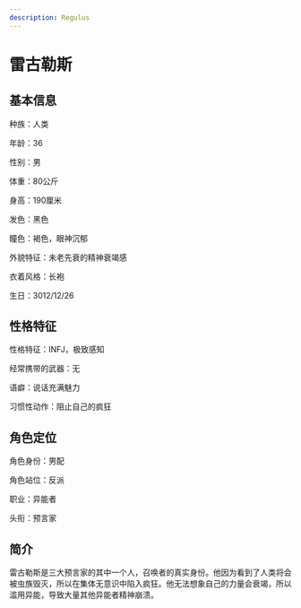 ```yaml
---
description: Regulus
---
```


# 雷古勒斯

## 基本信息

种族：人类&#x20;

年龄：36&#x20;

性别：男&#x20;

体重：80公斤&#x20;

身高：190厘米&#x20;

发色：黑色&#x20;

瞳色：褐色，眼神沉郁&#x20;

外貌特征：未老先衰的精神衰竭感&#x20;

衣着风格：长袍&#x20;

生日：3012/12/26

## 性格特征

性格特征：INFJ，极致感知&#x20;

经常携带的武器：无&#x20;

语癖：说话充满魅力&#x20;

习惯性动作：阻止自己的疯狂

## 角色定位

角色身份：男配&#x20;

角色站位：反派&#x20;

职业：异能者&#x20;

头衔：预言家&#x20;

## 简介

雷古勒斯是三大预言家的其中一个人，召唤者的真实身份。他因为看到了人类将会被虫族毁灭，所以在集体无意识中陷入疯狂。他无法想象自己的力量会衰竭，所以滥用异能，导致大量其他异能者精神崩溃。
